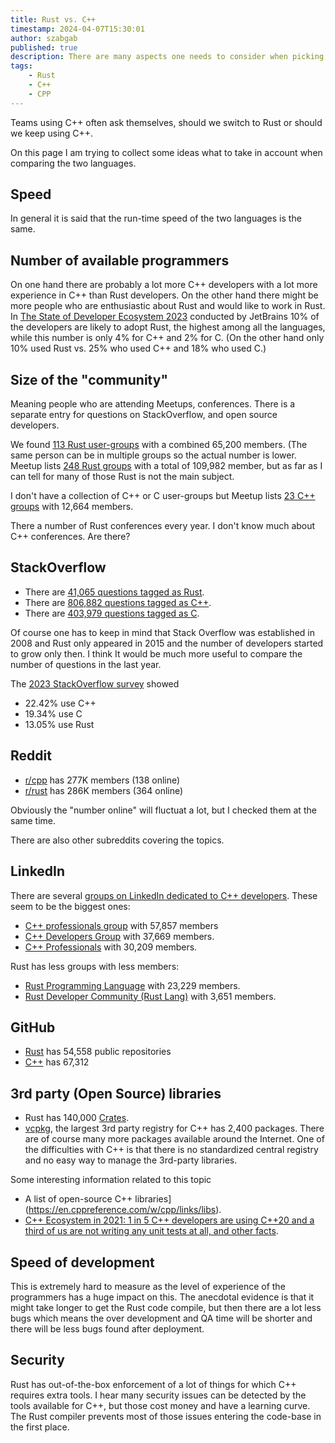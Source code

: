 ```yaml
---
title: Rust vs. C++
timestamp: 2024-04-07T15:30:01
author: szabgab
published: true
description: There are many aspects one needs to consider when picking a programming language. Let me try to compare C++ and Rust.
tags:
    - Rust
    - C++
    - CPP
---
```


Teams using C++ often ask themselves, should we switch to Rust or should we keep using C++.

On this page I am trying to collect some ideas what to take in account when comparing the two languages.

## Speed

In general it is said that the run-time speed of the two languages is the same.

## Number of available programmers

On one hand there are probably a lot more C++ developers with a lot more experience in C++ than Rust developers.
On the other hand there might be more people who are enthusiastic about Rust and would like to work in Rust. In [The State of Developer Ecosystem 2023](https://www.jetbrains.com/lp/devecosystem-2023/)
conducted by JetBrains 10% of the developers are likely to adopt Rust, the highest among all the languages, while this number is only 4% for C++ and 2% for C.
(On the other hand only 10% used Rust vs. 25% who used C++ and 18% who used C.)

## Size of the "community"

Meaning people who are attending Meetups, conferences. There is a separate entry for questions on StackOverflow, and open source developers.

We found [113 Rust user-groups](/user-groups) with a combined 65,200 members. (The same person can be in multiple groups so the actual number is lower. Meetup lists [248 Rust groups](https://www.meetup.com/topics/rust/)
with a total of 109,982 member, but as far as I can tell for many of those Rust is not the main subject.

I don't have a collection of C++ or C user-groups but Meetup lists [23 C++ groups](https://www.meetup.com/topics/cpp/) with 12,664 members.

There a number of Rust conferences every year. I don't know much about C++ conferences. Are there?

## StackOverflow

* There are [41,065 questions tagged as Rust](https://stackoverflow.com/questions/tagged/rust).
* There are [806,882 questions tagged as C++](https://stackoverflow.com/questions/tagged/c%2b%2b).
* There are [403,979 questions tagged as C](https://stackoverflow.com/questions/tagged/c).

Of course one has to keep in mind that Stack Overflow was established in 2008 and Rust only appeared in 2015 and the number of developers started to grow only then. I think
It would be much more useful to compare the number of questions in the last year.

The [2023 StackOverflow survey](https://survey.stackoverflow.co/2023/) showed

* 22.42% use C++
* 19.34% use C
* 13.05% use Rust

## Reddit

* [r/cpp](https://www.reddit.com/r/cpp/) has 277K  members (138 online)
* [r/rust](https://www.reddit.com/r/rust/) has 286K  members (364 online)

Obviously the "number online" will fluctuat a lot, but I checked them at the same time.

There are also other subreddits covering the topics.


## LinkedIn

There are several [groups on LinkedIn dedicated to C++ developers](https://www.linkedin.com/search/results/groups/?keywords=c%2B%2B&origin=SWITCH_SEARCH_VERTICAL&sid=%3A%40*). These seem to be the biggest ones:

* [C++ professionals group](https://www.linkedin.com/groups/86782/) with 57,857 members
* [C++ Developers Group](https://www.linkedin.com/groups/86998/) with 37,669 members.
* [C++ Professionals](https://www.linkedin.com/groups/100895/) with 30,209 members.

Rust has less groups with less members:

* [Rust Programming Language](https://www.linkedin.com/groups/4973032/) with 23,229 members.
* [Rust Developer Community (Rust Lang)](https://www.linkedin.com/groups/12537155/) with 3,651 members.

## GitHub

* [Rust](https://github.com/topics/rust) has 54,558 public repositories
* [C++](https://github.com/topics/cpp) has 67,312


## 3rd party (Open Source) libraries

* Rust has 140,000 [Crates](https://crates.io/).
* [vcpkg](https://vcpkg.io/en/packages.html), the largest 3rd party registry for C++ has 2,400 packages. There are of course many more packages available around the Internet. One of the difficulties with C++ is that there is no standardized central registry and no easy way to manage the 3rd-party libraries.

Some interesting information related to this topic

* A list of open-source C++ libraries](https://en.cppreference.com/w/cpp/links/libs).
* [C++ Ecosystem in 2021: 1 in 5 C++ developers are using C++20 and a third of us are not writing any unit tests at all, and other facts](https://blog.jetbrains.com/clion/2021/07/cpp-ecosystem-in-2021/).

## Speed of development

This is extremely hard to measure as the level of experience of the programmers has a huge impact on this.
The anecdotal evidence is that it might take longer to get the Rust code compile, but then there are a lot less bugs which means the over development and QA time
will be shorter and there will be less bugs found after deployment.


## Security

Rust has out-of-the-box enforcement of a lot of things for which C++ requires extra tools. I hear many security issues can be detected by the tools available for C++,
but those cost money and have a learning curve. The Rust compiler prevents most of those issues entering the code-base in the first place.


